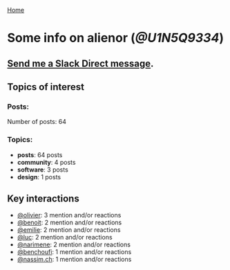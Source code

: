 [Home](https://kelu124.github.io/echommunity/)

# Some info on __alienor__ (_@U1N5Q9334_)


## [Send me a Slack Direct message](https://echopen.slack.com/messages/@alienor/).

## Topics of interest

### Posts: 

Number of posts: 64

### Topics:

* __posts__: 64 posts
* __community__: 4 posts
* __software__: 3 posts
* __design__: 1 posts

## Key interactions 

* [@olivier](./U04DFTZ7D.md): 3 mention and/or reactions
* [@benoit](./U0GMX7QUB.md): 2 mention and/or reactions
* [@emilie](./U0FN1B8KD.md): 2 mention and/or reactions
* [@luc](./U0AAL4W13.md): 2 mention and/or reactions
* [@narimene](./U1NTT0ZPH.md): 2 mention and/or reactions
* [@benchoufi](./U0B47KC3S.md): 1 mention and/or reactions
* [@nassim.ch](./U1NM17NHF.md): 1 mention and/or reactions
